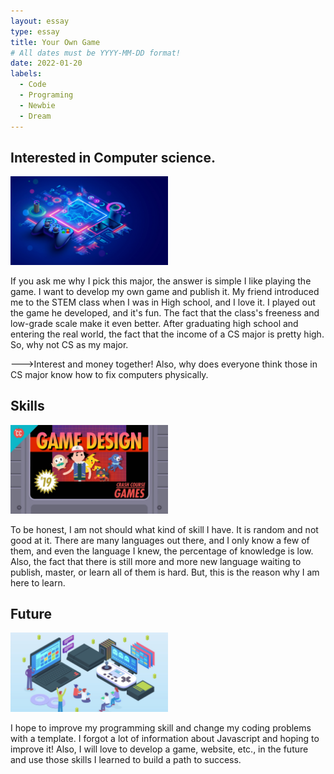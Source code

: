 ```yaml
---
layout: essay
type: essay
title: Your Own Game
# All dates must be YYYY-MM-DD format!
date: 2022-01-20
labels:
  - Code
  - Programing
  - Newbie
  - Dream
---
```

## Interested in Computer science.

<img class="ui medium left floated image" src="../images/gg1.jpeg" width = "50%" height="50%">


If you ask me why I pick this major, the answer is simple I like playing the game. I want to develop my own game and publish it. My friend introduced me to the STEM class when I was in High school, and I love it. I played out the game he developed, and it's fun. The fact that the class's freeness and low-grade scale make it even better. After graduating high school and entering the real world, the fact that the income of a CS major is pretty high. So, why not CS as my major. 

--->Interest and money together! Also, why does everyone think those in CS major know how to fix computers physically. 

## Skills
<img class="ui medium left floated image" src="../images/gg2.jpeg" width = "50%" height="50%">


To be honest, I am not should what kind of skill I have. It is random and not good at it. There are many languages out there, and I only know a few of them, and even the language I knew, the percentage of knowledge is low. Also, the fact that there is still more and more new language waiting to publish, master, or learn all of them is hard. But, this is the reason why I am here to learn. 

## Future

<img class="ui medium left floated image" src="../images/gg3.jpeg" width = "50%" height="50%">

I hope to improve my programming skill and change my coding problems with a template. I forgot a lot of information about Javascript and hoping to improve it! Also, I will love to develop a game, website, etc., in the future and use those skills I learned to build a path to success. 
